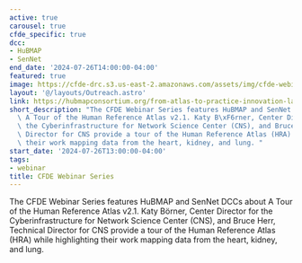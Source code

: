 ```yaml
---
active: true
carousel: true
cfde_specific: true
dcc:
- HuBMAP
- SenNet
end_date: '2024-07-26T14:00:00-04:00'
featured: true
image: https://cfde-drc.s3.us-east-2.amazonaws.com/assets/img/cfde-webinar-july2024.png
layout: '@/layouts/Outreach.astro'
link: https://hubmapconsortium.org/from-atlas-to-practice-innovation-lab/
short_description: "The CFDE Webinar Series features HuBMAP and SenNet DCCs about\
  \ A Tour of the Human Reference Atlas v2.1. Katy B\xF6rner, Center Director for\
  \ the Cyberinfrastructure for Network Science Center (CNS), and Bruce Herr, Technical\
  \ Director for CNS provide a tour of the Human Reference Atlas (HRA) while highlighting\
  \ their work mapping data from the heart, kidney, and lung. "
start_date: '2024-07-26T13:00:00-04:00'
tags: 
- webinar
title: CFDE Webinar Series
---
```

The CFDE Webinar Series features HuBMAP and SenNet DCCs about A Tour of the Human Reference Atlas v2.1. Katy Börner, Center Director for the Cyberinfrastructure for Network Science Center (CNS), and Bruce Herr, Technical Director for CNS provide a tour of the Human Reference Atlas (HRA) while highlighting their work mapping data from the heart, kidney, and lung. 